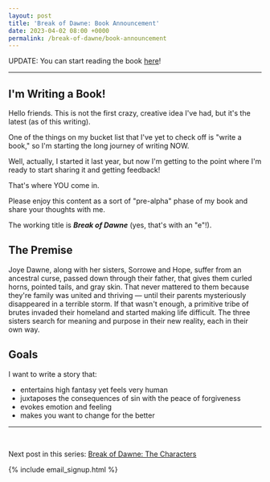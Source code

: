 ```yaml
---
layout: post
title: 'Break of Dawne: Book Announcement'
date: 2023-04-02 08:00 +0000
permalink: /break-of-dawne/book-announcement
---
```


UPDATE: You can start reading the book [here](/break-of-dawne/chapters/1/revised)!

---

## I'm Writing a Book!

Hello friends. This is not the first crazy, creative idea I've had, but it's the latest (as of this writing).

One of the things on my bucket list that I've yet to check off is "write a book," so I'm starting the long journey of writing NOW.

Well, actually, I started it last year, but now I'm getting to the point where I'm ready to start sharing it and getting feedback!

That's where YOU come in.

Please enjoy this content as a sort of "pre-alpha" phase of my book and share your thoughts with me.

The working title is _**Break of Dawne**_ (yes, that's with an "e"!).

## The Premise

Joye Dawne, along with her sisters, Sorrowe and Hope, suffer from an ancestral curse, passed down through their father, that gives them curled horns, pointed tails, and gray skin. That never mattered to them because they're family was united and thriving — until their parents mysteriously disappeared in a terrible storm. If that wasn't enough, a primitive tribe of brutes invaded their homeland and started making life difficult. The three sisters search for meaning and purpose in their new reality, each in their own way.

## Goals

I want to write a story that:

- entertains high fantasy yet feels very human
- juxtaposes the consequences of sin with the peace of forgiveness
- evokes emotion and feeling
- makes you want to change for the better

---

<br />

Next post in this series: [Break of Dawne: The Characters](/break-of-dawne/characters)

{% include email_signup.html %}
